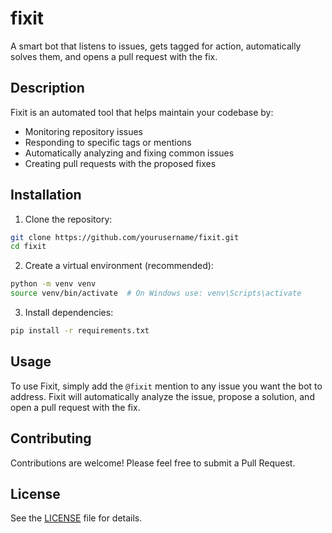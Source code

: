 # fixit

A smart bot that listens to issues, gets tagged for action, automatically solves them, and opens a pull request with the fix.

## Description

Fixit is an automated tool that helps maintain your codebase by:
- Monitoring repository issues
- Responding to specific tags or mentions
- Automatically analyzing and fixing common issues
- Creating pull requests with the proposed fixes

## Installation

1. Clone the repository:
```bash
git clone https://github.com/yourusername/fixit.git
cd fixit
```

2. Create a virtual environment (recommended):
```bash
python -m venv venv
source venv/bin/activate  # On Windows use: venv\Scripts\activate
```

3. Install dependencies:
```bash
pip install -r requirements.txt
```

## Usage

To use Fixit, simply add the `@fixit` mention to any issue you want the bot to address. Fixit will automatically analyze the issue, propose a solution, and open a pull request with the fix.

## Contributing

Contributions are welcome! Please feel free to submit a Pull Request.

## License

See the [LICENSE](LICENSE) file for details.
